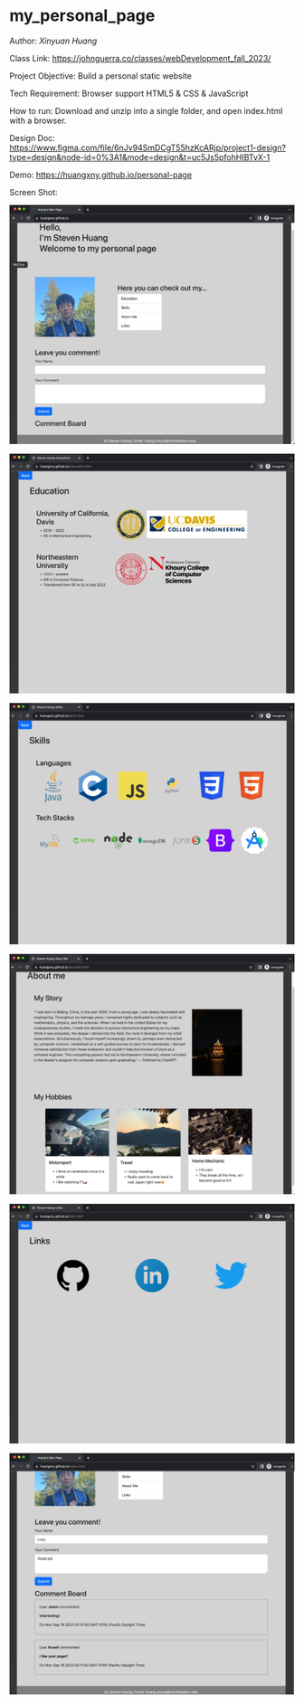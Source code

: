 # my_personal_page


Author: _Xinyuan Huang_

Class Link: https://johnguerra.co/classes/webDevelopment_fall_2023/

Project Objective: Build a personal static website

Tech Requirement: Browser support HTML5 & CSS & JavaScript

How to run: Download and unzip into a single folder, and open index.html with a browser. 

Design Doc: https://www.figma.com/file/6nJv94SmDCgT55hzKcARjp/project1-design?type=design&node-id=0%3A1&mode=design&t=uc5Js5pfohHIBTvX-1

Demo: https://huangxny.github.io/personal-page

Screen Shot:

![Main Page.png](Screen-Shots%2FMain%20Page.png)

![Education.png](Screen-Shots%2FEducation.png)

![Skills.png](Screen-Shots%2FSkills.png)

![About me.png](Screen-Shots%2FAbout%20me.png)

![Links.png](Screen-Shots%2FLinks.png)

![Comment.png](Screen-Shots%2FComment.png)
